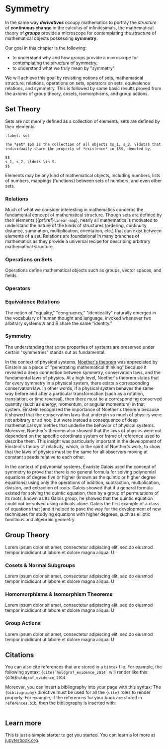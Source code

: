 # Symmetry

In the same way ***derivatives*** occupy mathematics to portray the *structure* of **continuous change** in the calculus of infinitesimals, the mathematical theory of ***groups*** provide a microscope for contemplating the *structure* of mathematical objects possessing **symmetry**.

Our goal in this chapter is the following:

- to understand why and how groups provide a microscope for contemplating the *structure* of symmetry,
- to understand what we truly mean by "symmetry".

We will achieve this goal by revisiting notions of sets, mathematical structure, relations, operations on sets, operators on sets, equivalence relations, and symmetry. This is followed by some basic results proved from the axioms of group theory, cosets, isomorphisms, and group actions.

## Set Theory

Sets are not merely defined as a collection of elements; sets are defined by their elements.

````{prf:definition} Set
:label: set

The *set* $S$ is the collection of all objects $s_1, s_2, \ldots$ that individually share the property of *existence* in $S$, denoted by, 

$$
s_1, s_2, \ldots \in S.
$$
````

Elements may be any kind of mathematical objects, including numbers, lists of numbers, mappings (functions) between sets of numbers, and even other sets.

### Relations

Much of what we consider interesting in mathematics concerns the fundamental concept of mathematical structure. Though sets are defined by their elements ({prf:ref}`linear-map`), nearly all mathematics is motivated to understand the nature of the kinds of structures (ordering, continuity, distance, summation, multiplication, orientation, etc.) that can exist between elements of a set. Relations are foundational in many branches of mathematics as they provide a universal recipe for describing arbitrary mathematical structure.

### Operations on Sets

Operations define mathematical objects such as groups, vector spaces, and fields.

### Operators

### Equivalence Relations

The notion of "equality," "congruency," "identicality" naturally emerged in the vocabulary of human thought and language, invoked whenever two arbitrary systems $A$ and $B$ share the same "identity."

### Symmetry

The understanding that some properties of systems are preserved under certain "symmetries" stands out as fundamental.

In the context of physical systems, <a href="https://en.wikipedia.org/wiki/Noether%27s_theorem">Noether's theorem</a> was appreciated by Einstein as a piece of "penetrating mathematical thinking" because it revealed a deep connection between symmetry, conservation laws, and the fundamental laws of physics. At a high level, Noether's theorem states that for every  symmetry in a physical system, there exists a corresponding conservation law. In other words, if a physical system behaves the same way before and after a particular transformation (such as a rotation, translation, or time reversal), then there must be a corresponding conserved quantity (such as energy, momentum, or angular momentum) in that system. Einstein recognized the importance of Noether's theorem because it showed that the conservation laws that underpin so much of physics were not arbitrary or ad hoc, but were instead a consequence of deep mathematical symmetries that underlie the behavior of physical systems. Moreover, Noether's theorem also showed that the laws of physics were not dependent on the specific coordinate system or frame of reference used to describe them. This insight was particularly important in the development of Einstein's theory of relativity, which, in the spirit of Noether's work, to show that the laws of physics must be the same for all observers moving at constant speeds relative to each other.

In the context of polynomial systems, Évariste Galois used the concept of symmetry to prove that there is no general formula for solving polynomial equations of degree five or higher (known as the quintic or higher degree equations) using only the operations of addition, subtraction, multiplication, division, and extraction of roots. Galois showed that if a general formula existed for solving the quintic equation, then by a group of permutations of its roots, known as its Galois group, he showed that the quintic equation could not be solved using radicals alone. Galois the first example of a class of equations that )and it helped to pave the way for the development of new techniques for studying equations with higher degrees, such as elliptic functions and algebraic geometry.



## Group Theory
Lorem ipsum dolor sit amet, consectetur adipiscing elit, sed do eiusmod tempor incididunt ut labore et dolore magna aliqua. U

### Cosets & Normal Subgroups
Lorem ipsum dolor sit amet, consectetur adipiscing elit, sed do eiusmod tempor incididunt ut labore et dolore magna aliqua. U

### Homomorphisms & Isomorphism Theorems

Lorem ipsum dolor sit amet, consectetur adipiscing elit, sed do eiusmod tempor incididunt ut labore et dolore magna aliqua. U

### Group Actions

Lorem ipsum dolor sit amet, consectetur adipiscing elit, sed do eiusmod tempor incididunt ut labore et dolore magna aliqua. U


## Citations

You can also cite references that are stored in a `bibtex` file. For example,
the following syntax: `` {cite}`holdgraf_evidence_2014` `` will render like
this: {cite}`holdgraf_evidence_2014`.

Moreover, you can insert a bibliography into your page with this syntax:
The `{bibliography}` directive must be used for all the `{cite}` roles to
render properly.
For example, if the references for your book are stored in `references.bib`,
then the bibliography is inserted with:

```{bibliography}
```

## Learn more

This is just a simple starter to get you started.
You can learn a lot more at [jupyterbook.org](https://jupyterbook.org).
